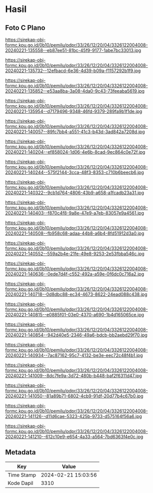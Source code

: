 # Hasil

## Foto C Plano

https://sirekap-obj-formc.kpu.go.id/0b10/pemilu/pdpr/33/26/12/20/04/3326122004008-20240221-135558--eb87ee51-81bc-45f9-9177-1abe7bc33013.jpg

https://sirekap-obj-formc.kpu.go.id/0b10/pemilu/pdpr/33/26/12/20/04/3326122004008-20240221-135732--12efbacd-6e36-4d39-b09a-f1157292b1f9.jpg

https://sirekap-obj-formc.kpu.go.id/0b10/pemilu/pdpr/33/26/12/20/04/3326122004008-20240221-135852--e53aa8ba-3a08-4da0-9c43-73feeaba5619.jpg

https://sirekap-obj-formc.kpu.go.id/0b10/pemilu/pdpr/33/26/12/20/04/3326122004008-20240221-135954--d7179496-9348-46fd-9379-289fa9b1f1de.jpg

https://sirekap-obj-formc.kpu.go.id/0b10/pemilu/pdpr/33/26/12/20/04/3326122004008-20240221-140057--89fc7bb4-a551-41c3-b43d-3ad842a7208d.jpg

https://sirekap-obj-formc.kpu.go.id/0b10/pemilu/pdpr/33/26/12/20/04/3326122004008-20240221-140204--ef858024-1d06-4e6b-8cad-9ec864c0e72f.jpg

https://sirekap-obj-formc.kpu.go.id/0b10/pemilu/pdpr/33/26/12/20/04/3326122004008-20240221-140244--575f2144-3cca-48f3-8353-c710b6beecb6.jpg

https://sirekap-obj-formc.kpu.go.id/0b10/pemilu/pdpr/33/26/12/20/04/3326122004008-20240221-140322--9cb1d764-4806-43b9-a658-a1fcadb23a31.jpg

https://sirekap-obj-formc.kpu.go.id/0b10/pemilu/pdpr/33/26/12/20/04/3326122004008-20240221-140403--f870c4f8-9a8e-47e9-a7eb-83057e9a4561.jpg

https://sirekap-obj-formc.kpu.go.id/0b10/pemilu/pdpr/33/26/12/20/04/3326122004008-20240221-140508--fb958c68-adaa-44b8-a6b4-8fd51912d3a0.jpg

https://sirekap-obj-formc.kpu.go.id/0b10/pemilu/pdpr/33/26/12/20/04/3326122004008-20240221-140552--559a2b4e-21fe-49e8-9253-2e53fbba546c.jpg

https://sirekap-obj-formc.kpu.go.id/0b10/pemilu/pdpr/33/26/12/20/04/3326122004008-20240221-140636--0ede7d4f-c552-492a-a59e-0f6dc0c716a2.jpg

https://sirekap-obj-formc.kpu.go.id/0b10/pemilu/pdpr/33/26/12/20/04/3326122004008-20240221-140718--0d8dbc88-ec34-4673-8622-24ead088c438.jpg

https://sirekap-obj-formc.kpu.go.id/0b10/pemilu/pdpr/33/26/12/20/04/3326122004008-20240221-140815--e0885f01-03e0-4370-a690-1b4d165065ce.jpg

https://sirekap-obj-formc.kpu.go.id/0b10/pemilu/pdpr/33/26/12/20/04/3326122004008-20240221-140854--942d40e5-2346-49a6-bdcb-bb2aebd29f70.jpg

https://sirekap-obj-formc.kpu.go.id/0b10/pemilu/pdpr/33/26/12/20/04/3326122004008-20240221-140934--7ac87162-95c7-4132-be3e-eec72c48f4b1.jpg

https://sirekap-obj-formc.kpu.go.id/0b10/pemilu/pdpr/33/26/12/20/04/3326122004008-20240221-141009--8dc7fe9a-3d72-480b-b448-baf2f6311d47.jpg

https://sirekap-obj-formc.kpu.go.id/0b10/pemilu/pdpr/33/26/12/20/04/3326122004008-20240221-141050--81a89b71-6802-4cb9-91df-20d77b4c67b0.jpg

https://sirekap-obj-formc.kpu.go.id/0b10/pemilu/pdpr/33/26/12/20/04/3326122004008-20240221-141126--d11d6cae-5323-425b-9733-d575164f56a6.jpg

https://sirekap-obj-formc.kpu.go.id/0b10/pemilu/pdpr/33/26/12/20/04/3326122004008-20240221-141210--612c10e9-e654-4a33-a564-7bd6363f4e0c.jpg


## Metadata

| Key        | Value               |
| ---------- | ------------------- |
| Time Stamp | 2024-02-21 15:03:56 |
| Kode Dapil | 3310                |



